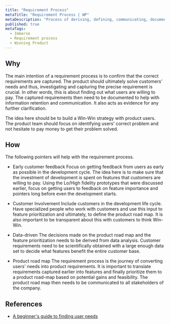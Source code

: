 ```yaml
---
title: "Requirement Process"
metaTitle: "Requirement Process | WP"
metaDescription: "Process of deriving, defining, communicating, documenting, prioritizing and obtaining user feedback."
published: true
metaTags:
  - Immerse
  - Requirement process
  - Winning Product
---
```



## Why
The main intention of a requirement process is to confirm that the correct requirements are captured. 
The product should ultimately solve customers' needs and thus, investigating and capturing the precise requirement is crucial. In other words, this is about finding out what users are willing to pay. The captured requirements then need to be documented to help with information retention and communication. It also acts as evidence for any further clarification. 

The idea here should be to build a Win-Win strategy with product users. The product team should focus on identifying users' correct problem and not hesitate to pay money to get their problem solved.


## How
The following pointers will help with the requirement process.

- Early customer feedback
Focus on getting feedback from users as early as possible in the development cycle. The idea here is to make sure that the investment of development is spent on features that customers are willing to pay. Using the Lo/High fidelity prototypes that were discussed earlier, focus on getting users to feedback on feature importance and pointers long before even the development starts.

- Customer Involvement
Include customers in the development life cycle. Have specialized people who work with customers and use this input to feature prioritization and ultimately, to define the product road map. It is also important to be transparent about this with customers to think Win-Win.

- Data-driven
The decisions made on the product road map and the feature prioritization needs to be derived from data analysis. Customer requirements need to be scientifically obtained with a large enough data set to decide what features benefit the entire customer base.

- Product road map
The requirement process is the journey of converting users' needs into product requirements. It is important to translate requirements captured earlier into features and finally prioritize them to a product road-map based on potential gains and feasibility. The product road map then needs to be communicated to all stakeholders of the company.


## References
- [A beginner's guide to finding user needs](https://jdittrich.github.io/userNeedResearchBook/)